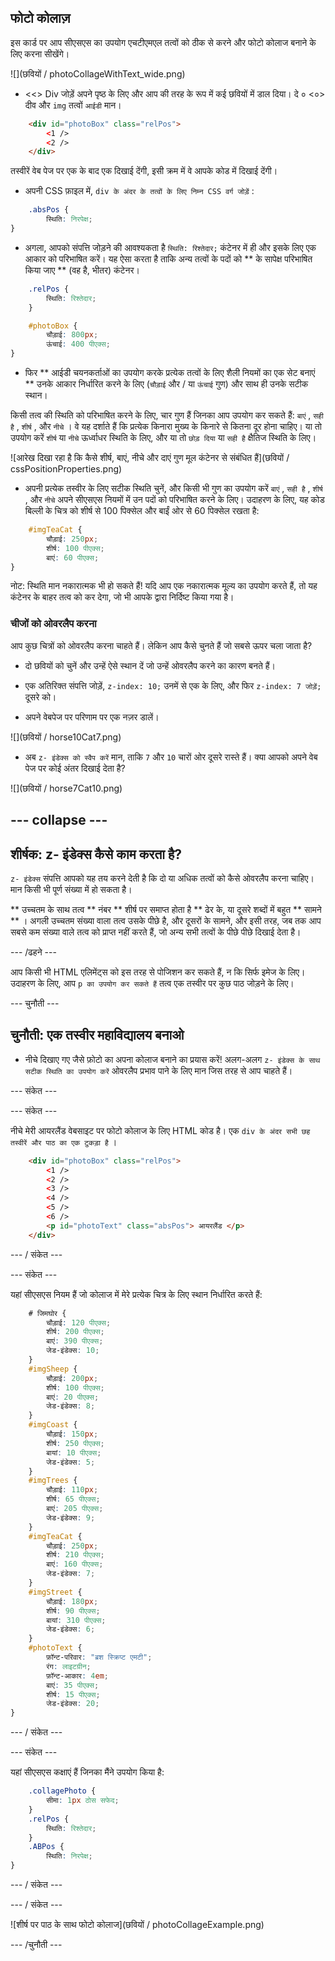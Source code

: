 ## फोटो कोलाज़

इस कार्ड पर आप सीएसएस का उपयोग एचटीएमएल तत्वों को ठीक से करने और फोटो कोलाज बनाने के लिए करना सीखेंगे।

![](छवियों / photoCollageWithText_wide.png)

+ <<> Div जोड़ें </code> अपने पृष्ठ के लिए और आप की तरह के रूप में कई छवियों में डाल दिया। दे ० <०> दीव </code> और ` img ` तत्वों ` आईडी ` मान।

```html
    <div id="photoBox" class="relPos">
        <1 />
        <2 />
    </div>
```

तस्वीरें वेब पेज पर एक के बाद एक दिखाई देंगी, इसी क्रम में वे आपके कोड में दिखाई देंगी।

+ अपनी CSS फ़ाइल में, ` div के अंदर के तत्वों के लिए निम्न CSS वर्ग जोड़ें ` : 

```css
    .absPos {
        स्थिति: निरपेक्ष;
}
```

+ अगला, आपको संपत्ति जोड़ने की आवश्यकता है ` स्थिति: रिश्तेदार; ` कंटेनर में ही और इसके लिए एक आकार को परिभाषित करें। यह ऐसा करता है ताकि अन्य तत्वों के पदों को ** के सापेक्ष परिभाषित किया जाए ** (वह है, भीतर) कंटेनर।

```css
    .relPos {
        स्थिति: रिश्तेदार;
    }

    #photoBox {
        चौड़ाई: 800px;
        ऊंचाई: 400 पीएक्स;
}
```

+ फिर ** आईडी चयनकर्ताओं का उपयोग करके प्रत्येक तत्वों के लिए शैली नियमों का एक सेट बनाएं ** उनके आकार निर्धारित करने के लिए (` चौड़ाई ` और / या ` ऊंचाई ` गुण) और साथ ही उनके सटीक स्थान।

किसी तत्व की स्थिति को परिभाषित करने के लिए, चार गुण हैं जिनका आप उपयोग कर सकते हैं: ` बाएं ` , ` सही है ` , ` शीर्ष ` , और ` नीचे ` । वे यह दर्शाते हैं कि प्रत्येक किनारा मुख्य के किनारे से कितना दूर होना चाहिए। या तो उपयोग करें ` शीर्ष ` या ` नीचे ` ऊर्ध्वाधर स्थिति के लिए, और या तो ` छोड़ दिया ` या ` सही है ` क्षैतिज स्थिति के लिए।

![आरेख दिखा रहा है कि कैसे शीर्ष, बाएं, नीचे और दाएं गुण मूल कंटेनर से संबंधित हैं](छवियों / cssPositionProperties.png)

+ अपनी प्रत्येक तस्वीर के लिए सटीक स्थिति चुनें, और किसी भी गुण का उपयोग करें ` बाएं ` , ` सही है ` , ` शीर्ष ` , और ` नीचे ` अपने सीएसएस नियमों में उन पदों को परिभाषित करने के लिए। उदाहरण के लिए, यह कोड बिल्ली के चित्र को शीर्ष से 100 पिक्सेल और बाईं ओर से 60 पिक्सेल रखता है:

```css
    #imgTeaCat {
        चौड़ाई: 250px;
        शीर्ष: 100 पीएक्स;
        बाएं: 60 पीएक्स;
}
```

नोट: स्थिति मान नकारात्मक भी हो सकते हैं! यदि आप एक नकारात्मक मूल्य का उपयोग करते हैं, तो यह कंटेनर के बाहर तत्व को कर देगा, जो भी आपके द्वारा निर्दिष्ट किया गया है।

### चीजों को ओवरलैप करना

आप कुछ चित्रों को ओवरलैप करना चाहते हैं। लेकिन आप कैसे चुनते हैं जो सबसे ऊपर चला जाता है?

+ दो छवियों को चुनें और उन्हें ऐसे स्थान दें जो उन्हें ओवरलैप करने का कारण बनते हैं।

+ एक अतिरिक्त संपत्ति जोड़ें, ` z-index: 10; ` उनमें से एक के लिए, और फिर ` z-index: 7 जोड़ें; ` दूसरे को।

+ अपने वेबपेज पर परिणाम पर एक नज़र डालें।

![](छवियों / horse10Cat7.png)

+ अब ` z- इंडेक्स को स्वैप करें ` मान, ताकि ` 7 ` और ` 10 ` चारों ओर दूसरे रास्ते हैं। क्या आपको अपने वेब पेज पर कोई अंतर दिखाई देता है?

![](छवियों / horse7Cat10.png)

## \--- collapse \---

## शीर्षक: z- इंडेक्स कैसे काम करता है?

` z- इंडेक्स ` संपत्ति आपको यह तय करने देती है कि दो या अधिक तत्वों को कैसे ओवरलैप करना चाहिए। मान किसी भी पूर्ण संख्या में हो सकता है।

** उच्चतम के साथ तत्व ** नंबर ** शीर्ष पर समाप्त होता है ** ढेर के, या दूसरे शब्दों में बहुत ** सामने ** । अगली उच्चतम संख्या वाला तत्व उसके पीछे है, और दूसरों के सामने, और इसी तरह, जब तक आप सबसे कम संख्या वाले तत्व को प्राप्त नहीं करते हैं, जो अन्य सभी तत्वों के पीछे पीछे दिखाई देता है।

\--- /ढहने \---

आप किसी भी HTML एलिमेंट्स को इस तरह से पोजिशन कर सकते हैं, न कि सिर्फ इमेज के लिए। उदाहरण के लिए, आप ` p का उपयोग कर सकते हैं ` तत्व एक तस्वीर पर कुछ पाठ जोड़ने के लिए।

\--- चुनौती \---

## चुनौती: एक तस्वीर महाविद्यालय बनाओ

+ नीचे दिखाए गए जैसे फ़ोटो का अपना कोलाज बनाने का प्रयास करें! अलग-अलग ` z- इंडेक्स के साथ सटीक स्थिति का उपयोग करें ` ओवरलैप प्रभाव पाने के लिए मान जिस तरह से आप चाहते हैं।

\--- संकेत \---

\--- संकेत \---

नीचे मेरी आयरलैंड वेबसाइट पर फोटो कोलाज के लिए HTML कोड है। एक ` div के अंदर सभी छह तस्वीरें और पाठ का एक टुकड़ा है ` ।

```html
    <div id="photoBox" class="relPos">
        <1 />
        <2 />
        <3 />
        <4 />
        <5 />
        <6 />
        <p id="photoText" class="absPos"> आयरलैंड </p>
    </div>
```

\--- / संकेत \---

\--- संकेत \---

यहां सीएसएस नियम हैं जो कोलाज में मेरे प्रत्येक चित्र के लिए स्थान निर्धारित करते हैं:

```css
    # जिमघोर {
        चौड़ाई: 120 पीएक्स;
        शीर्ष: 200 पीएक्स;
        बाएं: 390 पीएक्स;
        जेड-इंडेक्स: 10;
    }
    #imgSheep {
        चौड़ाई: 200px;
        शीर्ष: 100 पीएक्स;
        बाएं: 20 पीएक्स;
        जेड-इंडेक्स: 8;
    }
    #imgCoast {
        चौड़ाई: 150px;
        शीर्ष: 250 पीएक्स;
        बायां: 10 पीएक्स;
        जेड-इंडेक्स: 5;
    }
    #imgTrees {
        चौड़ाई: 110px;
        शीर्ष: 65 पीएक्स;
        बाएं: 205 पीएक्स;
        जेड-इंडेक्स: 9;
    }
    #imgTeaCat {
        चौड़ाई: 250px;
        शीर्ष: 210 पीएक्स;
        बाएं: 160 पीएक्स;
        जेड-इंडेक्स: 7;
    }
    #imgStreet {
        चौड़ाई: 180px;
        शीर्ष: 90 पीएक्स;
        बायां: 310 पीएक्स;
        जेड-इंडेक्स: 6;
    }
    #photoText {
        फ़ॉन्ट-परिवार: "ब्रश स्क्रिप्ट एमटी";
        रंग: लाइटग्रीन;
        फ़ॉन्ट-आकार: 4em;
        बाएं: 35 पीएक्स;
        शीर्ष: 15 पीएक्स;
        जेड-इंडेक्स: 20;
}
```

\--- / संकेत \---

\--- संकेत \---

यहां सीएसएस कक्षाएं हैं जिनका मैंने उपयोग किया है:

```css
    .collagePhoto {
        सीमा: 1px ठोस सफेद;
    }
    .relPos {
        स्थिति: रिश्तेदार;
    }
    .ABPos {
        स्थिति: निरपेक्ष;
}
```

\--- / संकेत \---

\--- / संकेत \---

![शीर्ष पर पाठ के साथ फोटो कोलाज](छवियों / photoCollageExample.png)

\--- /चुनौती \---
